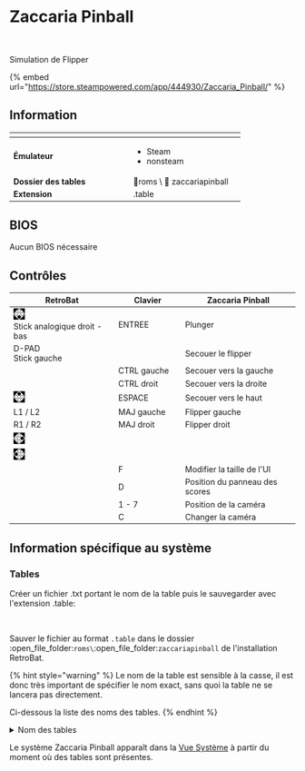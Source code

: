 # Zaccaria Pinball

<div align="left">

<figure><img src="https://raw.githubusercontent.com/fabricecaruso/es-theme-carbon/55ff14aa79c95ecc70133072e6ac19fed3555b56/art/logos/zaccariapinball.svg" alt=""><figcaption></figcaption></figure>

</div>

Simulation de Flipper

{% embed url="https://store.steampowered.com/app/444930/Zaccaria_Pinball/" %}

## Information

<table data-header-hidden><thead><tr><th width="197"></th><th></th><th data-hidden></th></tr></thead><tbody><tr><td><strong>Émulateur</strong></td><td><ul><li>Steam</li><li>nonsteam</li></ul></td><td></td></tr><tr><td><strong>Dossier des tables</strong></td><td><span data-gb-custom-inline data-tag="emoji" data-code="1f4c2">📂</span>roms \ <span data-gb-custom-inline data-tag="emoji" data-code="1f4c2">📂</span> zaccariapinball</td><td></td></tr><tr><td><strong>Extension</strong></td><td>.table</td><td></td></tr></tbody></table>

## BIOS

Aucun BIOS nécessaire

## Contrôles

<table><thead><tr><th width="258">RetroBat</th><th width="148">Clavier</th><th width="301">Zaccaria Pinball</th></tr></thead><tbody><tr><td><img src="../../../.gitbook/assets/image (20).png" alt="A"><br>Stick analogique droit - bas</td><td>ENTREE</td><td>Plunger</td></tr><tr><td>D-PAD<br>Stick gauche</td><td></td><td>Secouer le flipper</td></tr><tr><td></td><td>CTRL gauche</td><td>Secouer vers la gauche</td></tr><tr><td></td><td>CTRL droit</td><td>Secouer vers la droite</td></tr><tr><td><img src="../../../.gitbook/assets/image (35).png" alt="" data-size="original"></td><td>ESPACE</td><td>Secouer vers le haut</td></tr><tr><td>L1 / L2</td><td>MAJ gauche</td><td>Flipper gauche</td></tr><tr><td>R1 / R2</td><td>MAJ droit</td><td>Flipper droit</td></tr><tr><td><img src="../../../.gitbook/assets/image (7).png" alt="B"></td><td></td><td></td></tr><tr><td><img src="../../../.gitbook/assets/image (33).png" alt="" data-size="line"></td><td></td><td></td></tr><tr><td></td><td>F</td><td>Modifier la taille de l'UI</td></tr><tr><td></td><td>D</td><td>Position du panneau des scores</td></tr><tr><td></td><td>1 - 7</td><td>Position de la caméra</td></tr><tr><td></td><td>C</td><td>Changer la caméra</td></tr></tbody></table>

## Information spécifique au système

### Tables

Créer un fichier .txt portant le nom de la table puis le sauvegarder avec l'extension .table:

<div align="left">

<figure><img src="https://i.imgur.com/RwUbyf8.png" alt=""><figcaption></figcaption></figure>

</div>

Sauver le fichier au format `.table` dans le dossier :open\_file\_folder:`roms\`:open\_file\_folder:`zaccariapinball` de l'installation RetroBat.

{% hint style="warning" %}
Le nom de la table est sensible à la casse, il est donc très important de spécifier le nom exact, sans quoi la table ne se lancera pas directement.

Ci-dessous la liste des noms des tables.
{% endhint %}

<details>

<summary>Nom des tables</summary>

Aerobatics\
Aerobatics Retro\
Aliens\
Beast Master\
Blackbelt\
Blackbelt 2018\
Blackbelt Retro\
Caveman\
Cine Star\
Cine Star Deluxe\
Circus\
Circus 2017\
Circus Retro\
Clown\
Clown 2019\
Clown Retro\
Combat\
Combat 2017\
Combat Deluxe\
Combat Retro\
Devil Riders\
Devil Riders 2019\
Devil Riders Retro\
Earth Wind Fire\
Earth Wind Fire 2017\
Earth Wind Fire Retro\
Farfalla\
Farfalla 2017\
Farfalla Deluxe\
Farfalla Retro\
Fire Mountain\
Fire Mountain 2019\
Fire Mountain Retro\
Firefighter\
Future World\
Future World 2018\
Granada\
Hippie\
Hot Wheels\
Hot Wheels 2017\
Hot Wheels Retro\
House of Diamonds\
House of Diamonds 2017\
House of Diamonds Deluxe\
House of Diamonds Retro\
Locomotion\
Locomotion 2018\
Locomotion Retro\
Lucky Fruit\
Magic Castle\
Magic Castle 2017\
Magic Castle Retro\
Mexico '86\
Mexico '86 Retro\
Moon Flight\
Mystic Star\
Mystic Star Retro\
Nautilus\
Nautilus 2018\
Nautilus Retro\
Pinball Champ\
Pinball Champ '82\
Pinball Champ 2018\
Pinball Champ Retro\
Pool Champion\
Pool Champion 2018\
Pool Champion Deluxe\
POSTAL Redux SS\
POSTAL Redux Deluxe\
POSTAL Redux Remake\
POSTAL Redux Retro\
POSTAL 2 SS\
POSTAL 2 Deluxe\
POSTAL 2 Remake\
POSTAL 2 Retro\
Red Show\
Red Show Deluxe\
Robot\
Robot 2018\
Robot Deluxe\
Robot Retro\
Shooting The Rapids\
Shooting The Rapids 2016\
Shooting The Rapids Retro\
Soccer Kings\
Soccer Kings Retro\
Space Shuttle\
Space Shuttle 2016\
Space Shuttle Deluxe\
Space Shuttle Retro\
Speed King\
Spooky\
Spooky 2017\
Spooky Deluxe\
Spooky Retro\
Star God\
Star God 2019\
Star God Retro\
Star's Phoenix\
Star's Phoenix 2018\
Strike\
Strike Deluxe\
Supersonic\
Supersonic Retro\
The Mummy\
Time Machine\
Time Machine 2019\
Time Machine Retro\
Top Hand\
Tropical\
Tropical 2019\
Universe\
Universe Deluxe\
Universe Retro\
Voyager\
Winter Sports\
Winter Sports 2018\
Wizard\
Wood's Queen\
Wood's Queen 2019\
Zankor\
Zankor Deluxe\
Zankor 2017\
Zankor Retro\
Zombie\
Zombie Invasion

</details>

Le système Zaccaria Pinball apparaît dans la [Vue Système](../../../navigation/system-view-and-game-view.md#vue-systemes) à partir du moment où des tables sont présentes.

